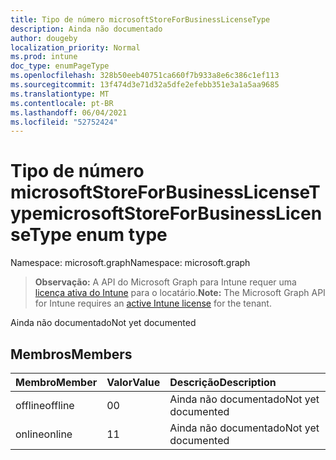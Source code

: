 ```yaml
---
title: Tipo de número microsoftStoreForBusinessLicenseType
description: Ainda não documentado
author: dougeby
localization_priority: Normal
ms.prod: intune
doc_type: enumPageType
ms.openlocfilehash: 328b50eeb40751ca660f7b933a8e6c386c1ef113
ms.sourcegitcommit: 13f474d3e71d32a5dfe2efebb351e3a1a5aa9685
ms.translationtype: MT
ms.contentlocale: pt-BR
ms.lasthandoff: 06/04/2021
ms.locfileid: "52752424"
---
```

# <a name="microsoftstoreforbusinesslicensetype-enum-type"></a><span data-ttu-id="78523-103">Tipo de número microsoftStoreForBusinessLicenseType</span><span class="sxs-lookup"><span data-stu-id="78523-103">microsoftStoreForBusinessLicenseType enum type</span></span>

<span data-ttu-id="78523-104">Namespace: microsoft.graph</span><span class="sxs-lookup"><span data-stu-id="78523-104">Namespace: microsoft.graph</span></span>

> <span data-ttu-id="78523-105">**Observação:** A API do Microsoft Graph para Intune requer uma [licença ativa do Intune](https://go.microsoft.com/fwlink/?linkid=839381) para o locatário.</span><span class="sxs-lookup"><span data-stu-id="78523-105">**Note:** The Microsoft Graph API for Intune requires an [active Intune license](https://go.microsoft.com/fwlink/?linkid=839381) for the tenant.</span></span>

<span data-ttu-id="78523-106">Ainda não documentado</span><span class="sxs-lookup"><span data-stu-id="78523-106">Not yet documented</span></span>

## <a name="members"></a><span data-ttu-id="78523-107">Membros</span><span class="sxs-lookup"><span data-stu-id="78523-107">Members</span></span>
|<span data-ttu-id="78523-108">Membro</span><span class="sxs-lookup"><span data-stu-id="78523-108">Member</span></span>|<span data-ttu-id="78523-109">Valor</span><span class="sxs-lookup"><span data-stu-id="78523-109">Value</span></span>|<span data-ttu-id="78523-110">Descrição</span><span class="sxs-lookup"><span data-stu-id="78523-110">Description</span></span>|
|:---|:---|:---|
|<span data-ttu-id="78523-111">offline</span><span class="sxs-lookup"><span data-stu-id="78523-111">offline</span></span>|<span data-ttu-id="78523-112">0</span><span class="sxs-lookup"><span data-stu-id="78523-112">0</span></span>|<span data-ttu-id="78523-113">Ainda não documentado</span><span class="sxs-lookup"><span data-stu-id="78523-113">Not yet documented</span></span>|
|<span data-ttu-id="78523-114">online</span><span class="sxs-lookup"><span data-stu-id="78523-114">online</span></span>|<span data-ttu-id="78523-115">1</span><span class="sxs-lookup"><span data-stu-id="78523-115">1</span></span>|<span data-ttu-id="78523-116">Ainda não documentado</span><span class="sxs-lookup"><span data-stu-id="78523-116">Not yet documented</span></span>|




